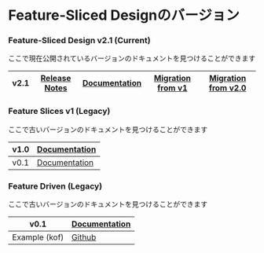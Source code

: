 # Feature-Sliced Designのバージョン

### Feature-Sliced Design v2.1 (Current)

ここで現在公開されているバージョンのドキュメントを見つけることができます

| v2.1 | [Release Notes](https://github.com/feature-sliced/documentation/releases/tag/v2.1) | [Documentation](/documentation/ja/docs.md) | [Migration from v1](/documentation/ja/docs/guides/migration/from-v1.md) | [Migration from v2.0](/documentation/ja/docs/guides/migration/from-v1.md) |
| ---- | ---------------------------------------------------------------------------------- | ------------------------------------------ | ----------------------------------------------------------------------- | ------------------------------------------------------------------------- |

### Feature Slices v1 (Legacy)

ここで古いバージョンのドキュメントを見つけることができます

| v1.0 | [Documentation](https://feature-sliced.github.io/featureslices.dev/v1.0.html) |
| ---- | ----------------------------------------------------------------------------- |
| v0.1 | [Documentation](https://feature-sliced.github.io/featureslices.dev/v0.1.html) |

### Feature Driven (Legacy)

ここで古いバージョンのドキュメントを見つけることができます

| v0.1          | [Documentation](https://github.com/feature-sliced/documentation/tree/rc/feature-driven) |
| ------------- | --------------------------------------------------------------------------------------- |
| Example (kof) | [Github](https://github.com/kof/feature-driven-architecture)                            |
